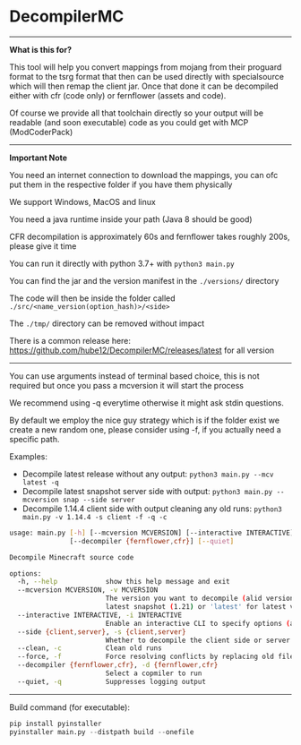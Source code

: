 # DecompilerMC

---
**What is this for?**

This tool will help you convert mappings from mojang from their proguard format to the tsrg format that then can be used directly with specialsource which will then remap the client jar. Once that done it can be decompiled either with cfr (code only) or fernflower (assets and code).

Of course we provide all that toolchain directly so your output will be readable (and soon executable) code as you could get with MCP (ModCoderPack)

---
**Important Note**

You need an internet connection to download the mappings, you can ofc put them in the respective folder if you have them physically

We support Windows, MacOS and linux

You need a java runtime inside your path (Java 8 should be good)

CFR decompilation is approximately 60s and fernflower takes roughly 200s, please give it time

You can run it directly with python 3.7+ with `python3 main.py`

You can find the jar and the version manifest in the `./versions/` directory

The code will then be inside the folder called `./src/<name_version(option_hash)>/<side>`

The `./tmp/` directory can be removed without impact

There is a common release here:  https://github.com/hube12/DecompilerMC/releases/latest for all version

----

You can use arguments instead of terminal based choice, this is not required but once you pass a mcversion it will start the process

We recommend using -q everytime otherwise it might ask stdin questions.

By default we employ the nice guy strategy which is if the folder exist we create a new random one, please consider using -f, 
if you actually need a specific path.

Examples:
- Decompile latest release without any output: `python3 main.py --mcv latest -q` 
- Decompile latest snapshot server side with output: `python3 main.py --mcversion snap --side server` 
- Decompile 1.14.4 client side with output cleaning any old runs:  `python3 main.py -v 1.14.4 -s client -f -q -c` 


```bash
usage: main.py [-h] [--mcversion MCVERSION] [--interactive INTERACTIVE] [--side {client,server}] [--clean] [--force]
               [--decompiler {fernflower,cfr}] [--quiet]

Decompile Minecraft source code

options:
  -h, --help            show this help message and exit
  --mcversion MCVERSION, -v MCVERSION
                        The version you want to decompile (alid version starting from 19w36a (snapshot) and 1.14.4 (releases)) Use 'snap' for
                        latest snapshot (1.21) or 'latest' for latest version (1.21)
  --interactive INTERACTIVE, -i INTERACTIVE
                        Enable an interactive CLI to specify options (all other command line arguments, besides --quiet, will be ignored)
  --side {client,server}, -s {client,server}
                        Whether to decompile the client side or server side
  --clean, -c           Clean old runs
  --force, -f           Force resolving conflicts by replacing old files
  --decompiler {fernflower,cfr}, -d {fernflower,cfr}
                        Select a copmiler to run
  --quiet, -q           Suppresses logging output
```

----

Build command (for executable):

```python
pip install pyinstaller
pyinstaller main.py --distpath build --onefile
```
